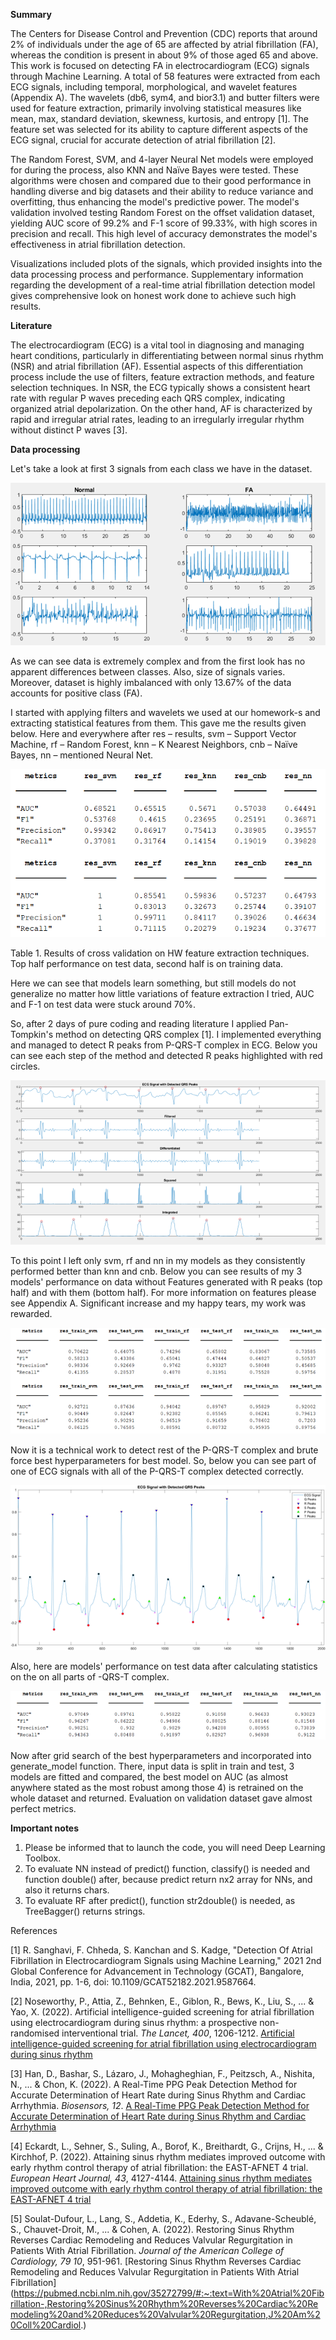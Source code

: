**Summary**

The Centers for Disease Control and Prevention (CDC) reports that around 2% of individuals under the age of 65 are affected by atrial fibrillation (FA), whereas the condition is present in about 9% of those aged 65 and above. This work is focused on detecting FA in electrocardiogram (ECG) signals through Machine Learning. A total of 58 features were extracted from each ECG signals, including temporal, morphological, and wavelet features (Appendix A). The wavelets (db6, sym4, and bior3.1) and butter filters were used for feature extraction, primarily involving statistical measures like mean, max, standard deviation, skewness, kurtosis, and entropy [1]. The feature set was selected for its ability to capture different aspects of the ECG signal, crucial for accurate detection of atrial fibrillation [2].

The Random Forest, SVM, and 4-layer Neural Net models were employed for during the process, also KNN and Naïve Bayes were tested. These algorithms were chosen and compared due to their good performance in handling diverse and big datasets and their ability to reduce variance and overfitting, thus enhancing the model's predictive power. The model's validation involved testing Random Forest on the offset validation dataset, yielding AUC score of 99.2% and F-1 score of 99.33%, with high scores in precision and recall. This high level of accuracy demonstrates the model's effectiveness in atrial fibrillation detection.

Visualizations included plots of the signals, which provided insights into the data processing process and performance. Supplementary information regarding the development of a real-time atrial fibrillation detection model gives comprehensive look on honest work done to achieve such high results.

**Literature**

The electrocardiogram (ECG) is a vital tool in diagnosing and managing heart conditions, particularly in differentiating between normal sinus rhythm (NSR) and atrial fibrillation (AF). Essential aspects of this differentiation process include the use of filters, feature extraction methods, and feature selection techniques. In NSR, the ECG typically shows a consistent heart rate with regular P waves preceding each QRS complex, indicating organized atrial depolarization. On the other hand, AF is characterized by rapid and irregular atrial rates, leading to an irregularly irregular rhythm without distinct P waves [3].

**Data processing**

Let's take a look at first 3 signals from each class we have in the dataset.

![](/figures/Picture1.png)

As we can see data is extremely complex and from the first look has no apparent differences between classes. Also, size of signals varies. Moreover, dataset is highly imbalanced with only 13.67% of the data accounts for positive class (FA).

I started with applying filters and wavelets we used at our homework-s and extracting statistical features from them. This gave me the results given below. Here and everywhere after res – results, svm – Support Vector Machine, rf – Random Forest, knn – K Nearest Neighbors, cnb – Naïve Bayes, nn – mentioned Neural Net.

![](/figures/Picture2.png)

Table 1. Results of cross validation on HW feature extraction techniques. Top half performance on test data, second half is on training data.

Here we can see that models learn something, but still models do not generalize no matter how little variations of feature extraction I tried, AUC and F-1 on test data were stuck around 70%.

So, after 2 days of pure coding and reading literature I applied Pan-Tompkin's method on detecting QRS complex [1]. I implemented everything and managed to detect R peaks from P-QRS-T complex in ECG. Below you can see each step of the method and detected R peaks highlighted with red circles.

![](/figures/Picture3.png)

To this point I left only svm, rf and nn in my models as they consistently performed better than knn and cnb. Below you can see results of my 3 models' performance on data without Features generated with R peaks (top half) and with them (bottom half). For more information on features please see Appendix A. Significant increase and my happy tears, my work was rewarded.

![](/figures/Picture4.png)

Now it is a technical work to detect rest of the P-QRS-T complex and brute force best hyperparameters for best model. So, below you can see part of one of ECG signals with all of the P-QRS-T complex detected correctly.

![](/figures/Picture5.png)

Also, here are models' performance on test data after calculating statistics on the on all parts of -QRS-T complex.

![](/figures/Picture6.png)

Now after grid search of the best hyperparameters and incorporated into generate\_model function. There, input data is split in train and test, 3 models are fitted and compared, the best model on AUC (as almost anywhere stated as the most robust among those 4) is retrained on the whole dataset and returned. Evaluation on validation dataset gave almost perfect metrics.



**Important notes**

1. Please be informed that to launch the code, you will need Deep Learning Toolbox.
2. To evaluate NN instead of predict() function, classify() is needed and function double() after, because predict return nx2 array for NNs, and also it returns chars.
3. To evaluate RF after predict(), function str2double() is needed, as TreeBagger() returns strings.

References

[1] R. Sanghavi, F. Chheda, S. Kanchan and S. Kadge, "Detection Of Atrial Fibrillation in Electrocardiogram Signals using Machine Learning," 2021 2nd Global Conference for Advancement in Technology (GCAT), Bangalore, India, 2021, pp. 1-6, doi: 10.1109/GCAT52182.2021.9587664.

[2] Noseworthy, P., Attia, Z., Behnken, E., Giblon, R., Bews, K., Liu, S., ... & Yao, X. (2022). Artificial intelligence-guided screening for atrial fibrillation using electrocardiogram during sinus rhythm: a prospective non-randomised interventional trial. _The Lancet, 400_, 1206-1212. [Artificial intelligence-guided screening for atrial fibrillation using electrocardiogram during sinus rhythm](https://www.semanticscholar.org/paper/c30d178b46fff8f33eb85b5c96a644502c214424)

[3] Han, D., Bashar, S., Lázaro, J., Mohagheghian, F., Peitzsch, A., Nishita, N., ... & Chon, K. (2022). A Real-Time PPG Peak Detection Method for Accurate Determination of Heart Rate during Sinus Rhythm and Cardiac Arrhythmia. _Biosensors, 12_. [A Real-Time PPG Peak Detection Method for Accurate Determination of Heart Rate during Sinus Rhythm and Cardiac Arrhythmia](https://www.semanticscholar.org/paper/9507664e174765bffd2af9f581b18e869084dc12)

[4] Eckardt, L., Sehner, S., Suling, A., Borof, K., Breithardt, G., Crijns, H., ... & Kirchhof, P. (2022). Attaining sinus rhythm mediates improved outcome with early rhythm control therapy of atrial fibrillation: the EAST-AFNET 4 trial. _European Heart Journal, 43_, 4127-4144. [Attaining sinus rhythm mediates improved outcome with early rhythm control therapy of atrial fibrillation: the EAST-AFNET 4 trial](https://www.semanticscholar.org/paper/8d4115f342213bbbf42403e40865d25208c99a5a)

[5] Soulat-Dufour, L., Lang, S., Addetia, K., Ederhy, S., Adavane-Scheublé, S., Chauvet-Droit, M., ... & Cohen, A. (2022). Restoring Sinus Rhythm Reverses Cardiac Remodeling and Reduces Valvular Regurgitation in Patients With Atrial Fibrillation. _Journal of the American College of Cardiology, 79 10_, 951-961. [Restoring Sinus Rhythm Reverses Cardiac Remodeling and Reduces Valvular Regurgitation in Patients With Atrial Fibrillation] (https://pubmed.ncbi.nlm.nih.gov/35272799/#:~:text=With%20Atrial%20Fibrillation-,Restoring%20Sinus%20Rhythm%20Reverses%20Cardiac%20Remodeling%20and%20Reduces%20Valvular%20Regurgitation,J%20Am%20Coll%20Cardiol.)

